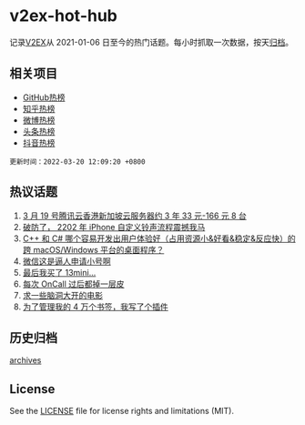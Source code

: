 # v2ex-hot-hub

 记录[V2EX](https://www.v2ex.com/)从 2021-01-06 日至今的热门话题。每小时抓取一次数据，按天[归档](archives)。
 
 ## 相关项目

- [GitHub热榜](https://github.com/lonnyzhang423/github-hot-hub)
- [知乎热榜](https://github.com/lonnyzhang423/zhihu-hot-hub)
- [微博热榜](https://github.com/lonnyzhang423/weibo-hot-hub)
- [头条热榜](https://github.com/lonnyzhang423/toutiao-hot-hub)
- [抖音热榜](https://github.com/lonnyzhang423/douyin-hot-hub)


 `更新时间：2022-03-20 12:09:20 +0800`

## 热议话题

1. [3 月 19 号腾讯云香港新加坡云服务器约 3 年 33 元-166 元 8 台](https://www.v2ex.com/t/841460)
1. [破防了， 2202 年 iPhone 自定义铃声流程震撼我马](https://www.v2ex.com/t/841563)
1. [C++ 和 C# 哪个容易开发出用户体验好（占用资源小&好看&稳定&反应快）的跨 macOS/Windows 平台的桌面程序？](https://www.v2ex.com/t/841554)
1. [微信这是逼人申请小号啊](https://www.v2ex.com/t/841468)
1. [最后我买了 13mini...](https://www.v2ex.com/t/841471)
1. [每次 OnCall 过后都掉一层皮](https://www.v2ex.com/t/841452)
1. [求一些脑洞大开的电影](https://www.v2ex.com/t/841527)
1. [为了管理我的 4 万个书签，我写了个插件](https://www.v2ex.com/t/841442)

## 历史归档

[archives](archives)

## License

See the [LICENSE](LICENSE) file for license rights and limitations (MIT).
